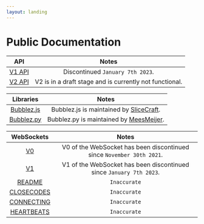 ```yaml
---
layout: landing
---
```


# Public Documentation

|            API           |                          Notes                          |
| :----------------------: | :-----------------------------------------------------: |
| [V1 API](docs/api/v1.md) |             Discontinued `January 7th 2023`.            |
| [V2 API](docs/api/v2.md) | V2 is in a draft stage and is currently not functional. |

|                  Libraries                 |                                   Notes                                  |
| :----------------------------------------: | :----------------------------------------------------------------------: |
| [Bubblez.js](docs/libraries/BUBBLEZ.JS.md) | Bubblez.js is maintained by [SliceCraft](https://github.com/SliceCraft). |
| [Bubblez.py](docs/libraries/BUBBLEZ.PY.md) | Bubblez.py is maintained by [MeesMeijer](https://github.com/MeesMeijer). |

|                  WebSockets                 |                                 Notes                                 |
| :-----------------------------------------: | :-------------------------------------------------------------------: |
|         [V0](docs/websockets/V0.md)         | V0 of the WebSocket has been discontinued since `November 30th 2021`. |
|         [V1](docs/websockets/V1.md)         |  V1 of the WebSocket has been discontinued since `January 7th 2023`.  |
|          [README](docs/websockets/)         |                              `Inaccurate`                             |
| [CLOSECODES](docs/websockets/CLOSECODES.md) |                              `Inaccurate`                             |
| [CONNECTING](docs/websockets/CONNECTING.md) |                              `Inaccurate`                             |
| [HEARTBEATS](docs/websockets/HEARTBEATS.md) |                              `Inaccurate`                             |
